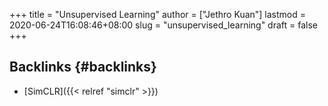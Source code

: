 +++
title = "Unsupervised Learning"
author = ["Jethro Kuan"]
lastmod = 2020-06-24T16:08:46+08:00
slug = "unsupervised_learning"
draft = false
+++

## Backlinks {#backlinks}

- [SimCLR]({{< relref "simclr" >}})
